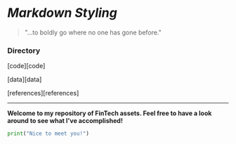 # *Markdown Styling*

> "...to boldly go where no one has gone before."

### Directory

[code][code]

[data][data]

[references][references]

---

**Welcome to my repository of FinTech assets. Feel free to have a look around to see what I've accomplished!**

```python
print("Nice to meet you!")
```